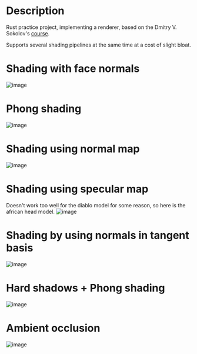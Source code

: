 # Description

Rust practice project, implementing a renderer, based on the Dmitry V. Sokolov's [course](https://github.com/ssloy/tinyrenderer).

Supports several shading pipelines at the same time at a cost of slight bloat.

# Shading with face normals
![image](https://user-images.githubusercontent.com/17012740/211145601-f1adc7a7-fcb6-49a4-a1c6-f5b8def02b73.png)

# Phong shading
![image](https://user-images.githubusercontent.com/17012740/211145627-be524150-d663-456a-8b7f-3de8bf3d7cf6.png)

# Shading using normal map
![image](https://user-images.githubusercontent.com/17012740/211145663-1194bc4f-43a9-40df-8817-c7191922d765.png)

# Shading using specular map
Doesn't work too well for the diablo model for some reason, so here is the african head model.
![image](https://user-images.githubusercontent.com/17012740/211145711-75b00d53-98d5-4d8c-81f9-ad91de8c629d.png)

# Shading by using normals in tangent basis
![image](https://user-images.githubusercontent.com/17012740/211145781-24c2a16d-9155-4c2a-b72d-98e0e1d4e504.png)

# Hard shadows + Phong shading
![image](https://user-images.githubusercontent.com/17012740/211145845-af1ac974-7168-45e1-bc2d-7445560b6dc5.png)

# Ambient occlusion
![image](https://user-images.githubusercontent.com/17012740/211145561-d249adcf-4dc5-4b5c-867a-407039a65691.png)

